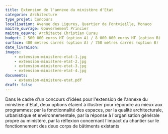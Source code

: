 ```yaml
---
title: Extension de l'annexe du ministère d'Etat
categorie: Architecture
type_projet: Concours
localisation: Avenue des Ligures, Quartier de Fontvieille, Monaco
maitre_ouvrage: Gouvernement Princier
maitre_oeuvre: Architecte Christian Curau
budget: 2 500 000 euros HT (option A) / 8 000 000 euros HT (option B)
surface: 400 mètres carrés (option A) / 750 mètres carrés (option B)
date_livraison:
images:
    - extension-ministere-etat-1.jpg
    - extension-ministere-etat-2.jpg
    - extension-ministere-etat-3.jpg
    - extension-ministere-etat-4.jpg
documents:
    - extension-ministere-etat.pdf
draft: false
---
```

Dans le cadre d'un concours d'idées pour l'extension de l'annexe du ministère d'Etat, deux options étaient à illustrer pour répondre au mieux aux programmes: par la fonctionnalité des espaces, par la qualité architecturale, urbanistique et environnementale, par la réponse à l'organisation générale propre au ministère, par la réflexion concernant l'impact du chantier sur le fonctionnement des deux corps de bâtiments existants

